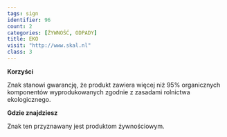```yaml
---
tags: sign
identifier: 96
count: 2
categories: [ŻYWNOŚĆ, ODPADY]
title: EKO
visit: "http://www.skal.nl"
class: 3
---
```

**Korzyści**

Znak stanowi gwarancję, że produkt zawiera więcej niż 95% organicznych komponentów wyprodukowanych zgodnie z zasadami rolnictwa ekologicznego.

**Gdzie znajdziesz**

Znak ten przyznawany jest produktom żywnościowym.
